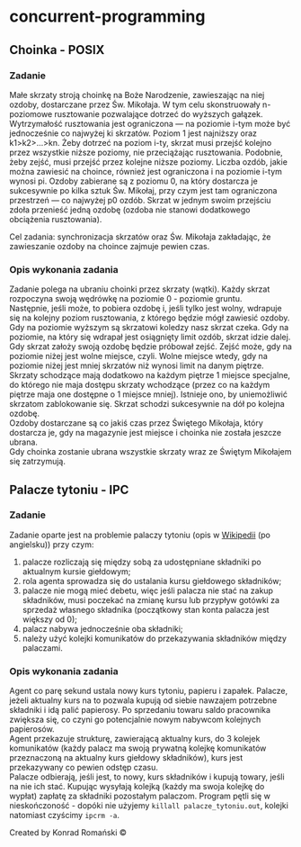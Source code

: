 # concurrent-programming
## Choinka - POSIX

### Zadanie
Małe skrzaty stroją choinkę na Boże Narodzenie, zawieszając na niej ozdoby, dostarczane przez Św. Mikołaja. W tym celu skonstruowały n-poziomowe rusztowanie pozwalające dotrzeć do wyższych gałązek. Wytrzymałość rusztowania jest ograniczona — na poziomie i-tym może być jednocześnie co najwyżej ki skrzatów. Poziom 1 jest najniższy oraz k1>k2>...>kn. Żeby dotrzeć na poziom i-ty, skrzat musi przejść kolejno przez wszystkie niższe poziomy, nie przeciążając rusztowania. Podobnie, żeby zejść, musi przejść przez kolejne niższe poziomy. Liczba ozdób, jakie można zawiesić na choince, również jest ograniczona i na poziomie i-tym wynosi pi. Ozdoby zabierane są z poziomu 0, na który dostarcza je sukcesywnie po kilka sztuk Św. Mikołaj, przy czym jest tam ograniczona przestrzeń — co najwyżej p0 ozdób. Skrzat w jednym swoim przejściu zdoła przenieść jedną ozdobę (ozdoba nie stanowi dodatkowego obciążenia rusztowania).

Cel zadania: synchronizacja skrzatów oraz Św. Mikołaja zakładając, że zawieszanie ozdoby na choince zajmuje pewien czas.
### Opis wykonania zadania

Zadanie polega na ubraniu choinki przez skrzaty (wątki). Każdy skrzat rozpoczyna swoją wędrówkę na poziomie 0 - poziomie gruntu.  
Następnie, jeśli może, to pobiera ozdobę i, jeśli tylko jest wolny, wdrapuje się na kolejny poziom rusztowania, z którego będzie mógł zawiesić ozdoby. Gdy na poziomie wyższym są skrzatowi koledzy nasz skrzat czeka. Gdy na poziomie, na który się wdrapał jest osiągnięty limit ozdób, skrzat idzie dalej.  
Gdy skrzat założy swoją ozdobę będzie próbował zejść. Zejść może, gdy na poziomie niżej jest wolne miejsce, czyli. Wolne miejsce wtedy, gdy na poziomie niżej jest mniej skrzatów niż wynosi limit na danym piętrze. Skrzaty schodzące mają dodatkowo na każdym piętrze 1 miejsce specjalne, do którego nie maja dostępu skrzaty wchodzące (przez co na każdym piętrze maja one dostępne o 1 miejsce mniej). Istnieje ono, by uniemożliwić skrzatom zablokowanie się. Skrzat schodzi sukcesywnie na dół po kolejna ozdobę.  
Ozdoby dostarczane są co jakiś czas przez Świętego Mikołaja, który dostarcza je, gdy na magazynie jest miejsce i choinka nie została jeszcze ubrana.  
Gdy choinka zostanie ubrana wszystkie skrzaty wraz ze Świętym Mikołajem się zatrzymują.


## Palacze tytoniu - IPC

### Zadanie
Zadanie oparte jest na problemie palaczy tytoniu (opis w [Wikipedii](https://en.wikipedia.org/wiki/Cigarette_smokers_problem) (po angielsku)) przy czym:

1. palacze rozliczają się między sobą za udostępniane składniki po aktualnym kursie giełdowym;
2. rola agenta sprowadza się do ustalania kursu giełdowego składników;
3. palacze nie mogą mieć debetu, więc jeśli palacza nie stać na zakup składników, musi poczekać na zmianę kursu lub przypływ gotówki za sprzedaż własnego składnika (początkowy stan konta palacza jest większy od 0);
4. palacz nabywa jednocześnie oba składniki;
5. należy użyć kolejki komunikatów do przekazywania składników między palaczami.

### Opis wykonania zadania

Agent co parę sekund ustala nowy kurs tytoniu, papieru i zapałek. Palacze, jeżeli aktualny kurs na to pozwala kupują od siebie nawzajem potrzebne składniki i idą palić papierosy. Po sprzedaniu towaru saldo pracownika zwiększa się, co czyni go potencjalnie nowym nabywcom kolejnych papierosów.  
Agent przekazuje strukturę, zawierającą aktualny kurs, do 3 kolejek komunikatów (każdy palacz ma swoją prywatną kolejkę komunikatów przeznaczoną na aktualny kurs giełdowy składników), kurs jest przekazywany co pewien odstęp czasu.  
Palacze odbierają, jeśli jest, to nowy, kurs składników i kupują towary, jeśli na nie ich stać. Kupując wysyłają kolejką (każdy ma swoja kolejkę do wypłat) zapłatę za składniki pozostałym palaczom.
Program pętli się w nieskończoność - dopóki nie użyjemy `killall palacze_tytoniu.out`, kolejki natomiast czyścimy `ipcrm -a`.


Created by Konrad Romański ©

